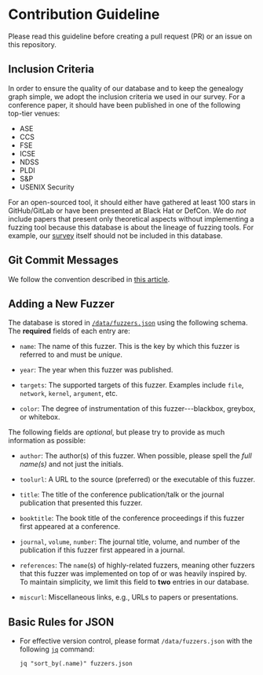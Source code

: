 # Contribution Guideline

Please read this guideline before creating a pull request (PR) or an issue on
this repository.

## Inclusion Criteria

In order to ensure the quality of our database and to keep the genealogy graph
simple, we adopt the inclusion criteria we used in our survey. For a conference
paper, it should have been published in one of the following top-tier venues:

* ASE
* CCS
* FSE
* ICSE
* NDSS
* PLDI
* S&P
* USENIX Security

For an open-sourced tool, it should either have gathered at least 100 stars in
GitHub/GitLab or have been presented at Black Hat or DefCon. We do *not* include
papers that present only theoretical aspects without implementing a fuzzing tool
because this database is about the lineage of fuzzing tools. For example, our
[survey](https://ieeexplore.ieee.org/document/8863940) itself should not be
included in this database.

## Git Commit Messages

We follow the convention described in [this
article](https://chris.beams.io/posts/git-commit/).

## Adding a New Fuzzer

The database is stored in [`/data/fuzzers.json`](/data/fuzzers.json) using the
following schema. The **required** fields of each entry are:

- `name`: The name of this fuzzer. This is the key by which this fuzzer is
  referred to and must be *unique*.

- `year`: The year when this fuzzer was published.

- `targets`: The supported targets of this fuzzer. Examples include `file`,
  `network`, `kernel`, `argument`, etc.

- `color`: The degree of instrumentation of this fuzzer---blackbox, greybox, or
  whitebox.

The following fields are *optional*, but please try to provide as much
information as possible:

- `author`: The author(s) of this fuzzer. When possible, please spell the *full
  name(s)* and not just the initials.

- `toolurl`: A URL to the source (preferred) or the executable of this fuzzer.

- `title`: The title of the conference publication/talk or the journal
  publication that presented this fuzzer.

- `booktitle`: The book title of the conference proceedings if this fuzzer first
  appeared at a conference.

- `journal`, `volume`, `number`: The journal title, volume, and number of the
  publication if this fuzzer first appeared in a journal.

- `references`: The `name`(s) of highly-related fuzzers, meaning other fuzzers
  that this fuzzer was implemented on top of or was heavily inspired by. To
  maintain simplicity, we limit this field to **two** entries in our database.

- `miscurl`: Miscellaneous links, e.g., URLs to papers or presentations.

## Basic Rules for JSON

- For effective version control, please format `/data/fuzzers.json` with the
  following [`jq`](https://stedolan.github.io/jq/) command:
  ```
  jq "sort_by(.name)" fuzzers.json
  ```
